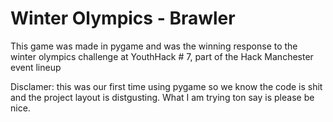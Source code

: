 # Winter Olympics - Brawler

This game was made in pygame and was the winning response to the winter olympics challenge at YouthHack # 7, part of the Hack Manchester event lineup

Disclamer: this was our first time using pygame so we know the code is shit and the project layout is distgusting. What I am trying ton say is please be nice.
